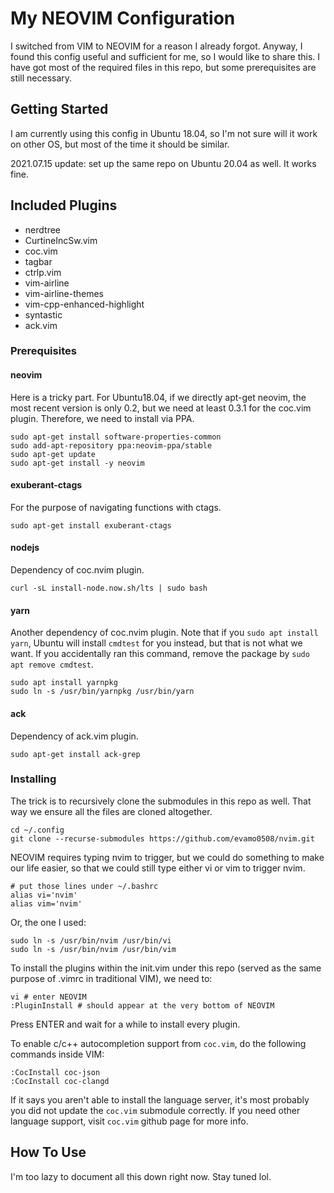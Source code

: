 # My NEOVIM Configuration

I switched from VIM to NEOVIM for a reason I already forgot. Anyway, I found this config useful and sufficient for me, so I would like to share this. I have got most of the required files in this repo, but some prerequisites are still necessary. 

## Getting Started

I am currently using this config in Ubuntu 18.04, so I'm not sure will it work on other OS, but most of the time it should be similar.

2021.07.15 update: set up the same repo on Ubuntu 20.04 as well. It works fine.

## Included Plugins

* nerdtree
* CurtineIncSw.vim
* coc.vim
* tagbar
* ctrlp.vim
* vim-airline
* vim-airline-themes
* vim-cpp-enhanced-highlight
* syntastic
* ack.vim

### Prerequisites

#### neovim

Here is a tricky part. For Ubuntu18.04, if we directly apt-get neovim, the most recent version is only 0.2, but we need at least 0.3.1 for the coc.vim plugin. Therefore, we need to install via PPA.

```
sudo apt-get install software-properties-common
sudo add-apt-repository ppa:neovim-ppa/stable
sudo apt-get update
sudo apt-get install -y neovim
```

#### exuberant-ctags

For the purpose of navigating functions with ctags.

```
sudo apt-get install exuberant-ctags
```

#### nodejs

Dependency of coc.nvim plugin.

```
curl -sL install-node.now.sh/lts | sudo bash
```

#### yarn

Another dependency of coc.nvim plugin.
Note that if you `sudo apt install yarn`, Ubuntu will install `cmdtest` for you instead, but that is not what we want. If you accidentally ran this command, remove the package by `sudo apt remove cmdtest`.

```
sudo apt install yarnpkg
sudo ln -s /usr/bin/yarnpkg /usr/bin/yarn
```

#### ack

Dependency of ack.vim plugin.

```
sudo apt-get install ack-grep
```

### Installing

The trick is to recursively clone the submodules in this repo as well. That way we ensure all the files are cloned altogether.

```
cd ~/.config
git clone --recurse-submodules https://github.com/evamo0508/nvim.git
```

NEOVIM requires typing nvim to trigger, but we could do something to make our life easier, so that we could still type either vi or vim to trigger nvim.

```
# put those lines under ~/.bashrc
alias vi='nvim'
alias vim='nvim'
```

Or, the one I used:

```
sudo ln -s /usr/bin/nvim /usr/bin/vi
sudo ln -s /usr/bin/nvim /usr/bin/vim
```

To install the plugins within the init.vim under this repo (served as the same purpose of .vimrc in traditional VIM), we need to:

```
vi # enter NEOVIM
:PluginInstall # should appear at the very bottom of NEOVIM
```

Press ENTER and wait for a while to install every plugin.

To enable c/c++ autocompletion support from `coc.vim`, do the following commands inside VIM:

```
:CocInstall coc-json
:CocInstall coc-clangd
```
If it says you aren't able to install the language server, it's most probably you did not update the `coc.vim` submodule correctly.
If you need other language support, visit `coc.vim` github page for more info.

## How To Use

I'm too lazy to document all this down right now. Stay tuned lol.
